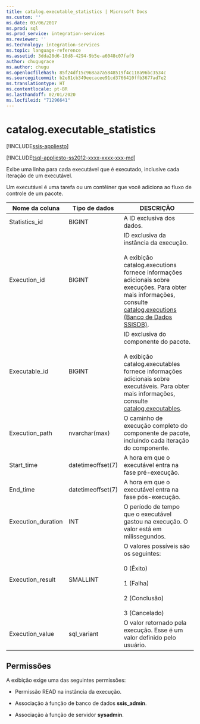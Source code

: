 ```yaml
---
title: catalog.executable_statistics | Microsoft Docs
ms.custom: ''
ms.date: 03/06/2017
ms.prod: sql
ms.prod_service: integration-services
ms.reviewer: ''
ms.technology: integration-services
ms.topic: language-reference
ms.assetid: 3dda28d6-10d8-4294-9b5e-a6048c07faf9
author: chugugrace
ms.author: chugu
ms.openlocfilehash: 85f24df15c968aa7a5848519f4c118a96bc3534c
ms.sourcegitcommit: b2e81cb349eecacee91cd3766410ffb3677ad7e2
ms.translationtype: HT
ms.contentlocale: pt-BR
ms.lasthandoff: 02/01/2020
ms.locfileid: "71296641"
---
```

# <a name="catalogexecutable_statistics"></a>catalog.executable_statistics 

[!INCLUDE[ssis-appliesto](../../includes/ssis-appliesto-ssvrpluslinux-asdb-asdw-xxx.md)]


[!INCLUDE[tsql-appliesto-ss2012-xxxx-xxxx-xxx-md](../../includes/tsql-appliesto-ss2012-xxxx-xxxx-xxx-md.md)]

  Exibe uma linha para cada executável que é executado, inclusive cada iteração de um executável.  
  
 Um executável é uma tarefa ou um contêiner que você adiciona ao fluxo de controle de um pacote.  
  
|Nome da coluna|Tipo de dados|DESCRIÇÃO|  
|-----------------|---------------|-----------------|  
|Statistics_id|BIGINT|A ID exclusiva dos dados.|  
|Execution_id|BIGINT|ID exclusiva da instância da execução.<br /><br /> A exibição catalog.executions fornece informações adicionais sobre execuções. Para obter mais informações, consulte [catalog.executions &#40;Banco de Dados SSISDB&#41;](../../integration-services/system-views/catalog-executions-ssisdb-database.md).|  
|Executable_id|BIGINT|ID exclusiva do componente do pacote.<br /><br /> A exibição catalog.executables fornece informações adicionais sobre executáveis. Para obter mais informações, consulte [catalog.executables](../../integration-services/system-views/catalog-executables.md).|  
|Execution_path|nvarchar(max)|O caminho de execução completo do componente de pacote, incluindo cada iteração do componente.|  
|Start_time|datetimeoffset(7)|A hora em que o executável entra na fase pré-execução.|  
|End_time|datetimeoffset(7)|A hora em que o executável entra na fase pós-execução.|  
|Execution_duration|INT|O período de tempo que o executável gastou na execução. O valor está em milissegundos.|  
|Execution_result|SMALLINT|O valores possíveis são os seguintes:<br /><br /> 0 (Êxito)<br /><br /> 1 (Falha)<br /><br /> 2 (Conclusão)<br /><br /> 3 (Cancelado)|  
|Execution_value|sql_variant|O valor retornado pela execução. Esse é um valor definido pelo usuário.|  
  
## <a name="permissions"></a>Permissões  
 A exibição exige uma das seguintes permissões:  
  
-   Permissão READ na instância da execução.  
  
-   Associação à função de banco de dados **ssis_admin**.  
  
-   Associação à função de servidor **sysadmin**.  
  
  

